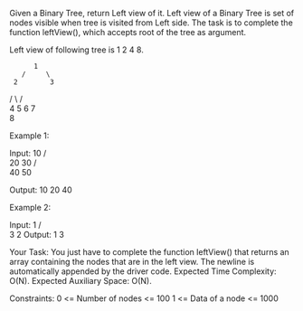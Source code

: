 Given a Binary Tree, return Left view of it. Left view of a Binary Tree is set of nodes visible when tree is visited from Left side. The task is to complete the function leftView(), which accepts root of the tree as argument.

Left view of following tree is 1 2 4 8.

          1
       /     \
     2        3
   /     \    /    \
  4     5   6    7
   \
     8   

Example 1:

Input:
         10
 	/  \
      20    30
     /  \
   40    50

Output: 10 20 40

Example 2:

Input:
   1
 /  \
3    2
Output: 1 3


Your Task:
You just have to complete the function leftView() that returns an array containing the nodes that are in the left view. The newline is automatically appended by the driver code.
Expected Time Complexity: O(N).
Expected Auxiliary Space: O(N).

Constraints:
0 <= Number of nodes <= 100
1 <= Data of a node <= 1000